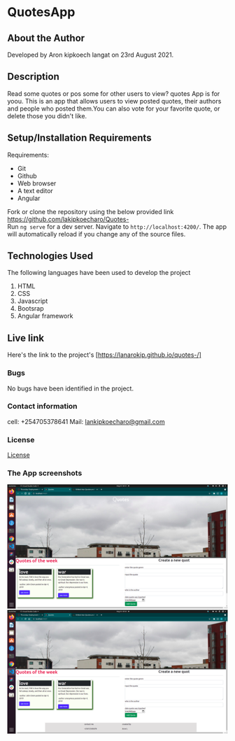 # QuotesApp
## About the Author
Developed by Aron kipkoech langat on 23rd August 2021.
## Description
Read some quotes or pos some for other users to view? quotes App is for yoou. This is an app that allows users to view posted quotes, their authors and people who posted them.You can also vote for your favorite quote, or delete those you didn't like.
## Setup/Installation Requirements
Requirements:
    <ul>
        <li>Git</li>
        <li>Github</li>
        <li>Web browser</li>
        <li>A text editor</li>
        <li>Angular</li>
    </ul>
Fork or clone the repository using the below provided link</br>
https://github.com/lakipkoecharo/Quotes-</br>
Run `ng serve` for a dev server. Navigate to `http://localhost:4200/`. The app will automatically reload if you change any of the source files.
## Technologies Used
The following languages have been used to develop the project
    <ol>
        <li>HTML</li>
        <li>CSS</li>
        <li>Javascript</li>
        <li>Bootsrap</li>
        <li>Angular framework</li>
    </ol>
## Live link
Here's the link to the project's [https://lanarokip.github.io/quotes-/]
### Bugs
No bugs have been identified in the project.
### Contact information
cell:  +254705378641
Mail: lankipkoecharo@gmail.com
### License
[License](./license)
### The App screenshots
![Screenshot one](./src/assets/one.png)
![Screenshot two](./src/assets/one2.png)
